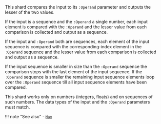 This shard compares the input to its `:Operand` parameter and outputs the lesser of the two values.

If the input is a sequence and the `:Operand` a single number, each input element is compared with the `:Operand` and the lesser value from each comparison is collected and output as a sequence.

If the input and `:Operand` both are sequences, each element of the input sequence is compared with the corresponding-index element in the `:Operand` sequence and the lesser value from each comparison is collected and output as a sequence.

If the input sequence is smaller in size than the `:Operand` sequence the comparison stops with the last element of the input sequence. If the `:Operand` sequence is smaller the remaining input sequence elements loop over the `:Operand` sequence till all input sequence elements have been compared.

This shard works only on numbers (integers, floats) and on sequences of such numbers. The data types of the input and the `:Operand` parameters must match.

!!! note "See also"
    - [`Max`](../Max)
